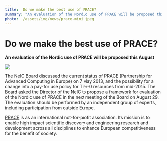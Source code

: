 ```yaml
---
title:  Do we make the best use of PRACE?
summary: "An evaluation of the Nordic use of PRACE will be proposed this August"
photo:  /assets/img/news/prace-mini.jpeg
---
```


Do we make the best use of PRACE?
=================================

**An evaluation of the Nordic use of PRACE will be proposed this August**

<a href="{{ site.baseurl }}/assets/img/news/prace.jpeg"> <img class="smallpic" src="{{ site.baseurl }}/assets/img/news/prace-mini.jpeg"> </a>

The NeIC Board discussed the current status of PRACE (Partnership for Advanced Computing in Europe) on 7 May 2013, and the possibility for a change into a pay-for use policy for Tier-0 resources from mid-2015. The Board asked the Director of the NeIC to propose a framework for evaluation of the Nordic use of PRACE in the next meeting of the Board on August 29. The evaluation should be performed by an independent group of experts, including participation from outside Europe.

[PRACE](http://www.prace-project.eu/) is as an international not-for-profit association. Its mission is to enable high impact scientific discovery and engineering research and development across all disciplines to enhance European competitiveness for the benefit of society.
